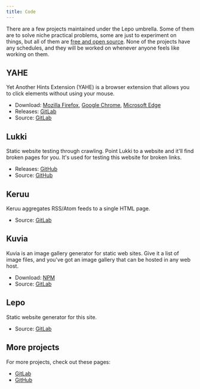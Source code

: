 ```yaml
---
title: Code
---
```


There are a few projects maintained under the Lepo umbrella.
Some of them are to solve niche practical problems, some are just to experiment on things, but all of them are [free and open source](https://en.wikipedia.org/wiki/Free_and_open-source_software).
None of the projects have any schedules, and they will be worked on whenever anyone feels like working on them.

## YAHE

Yet Another Hints Extension (YAHE) is a browser extension that allows you to click elements without using your mouse.

* Download:
  [Mozilla Firefox](https://addons.mozilla.org/en-US/firefox/addon/yet-another-hints-extension/),
  [Google Chrome](https://chrome.google.com/webstore/detail/yet-another-hints-extensi/eimkmfhfckmajkednnnhkacajflcjinm),
  [Microsoft Edge](https://microsoftedge.microsoft.com/addons/detail/yet-another-hints-extensi/oblcogekcgnkimamhnekiohhikomblod)
* Releases: [GitLab](https://gitlab.com/lepovirta/yahe/-/releases)
* Source: [GitLab](https://gitlab.com/lepovirta/yahe)

## Lukki

Static website testing through crawling.
Point Lukki to a website and it'll find broken pages for you.
It's used for testing this website for broken links.

* Releases: [GitHub](https://github.com/Lepovirta/lukki/releases)
* Source: [GitHub](https://github.com/Lepovirta/lukki)

## Keruu

Keruu aggregates RSS/Atom feeds to a single HTML page.

* Source: [GitLab](https://gitlab.com/lepovirta/keruu)

## Kuvia

Kuvia is an image gallery generator for static web sites.
Give it a list of image files, and you've got an image gallery that can be hosted in any web host.

* Download: [NPM](https://www.npmjs.com/package/kuvia)
* Source: [GitLab](https://gitlab.com/lepovirta/kuvia)

## Lepo

Static website generator for this site.

* Source: [GitLab](https://gitlab.com/lepovirta/lepo)

## More projects

For more projects, check out these pages:

* [GitLab](https://gitlab.com/lepovirta)
* [GitHub](https://github.com/Lepovirta)

